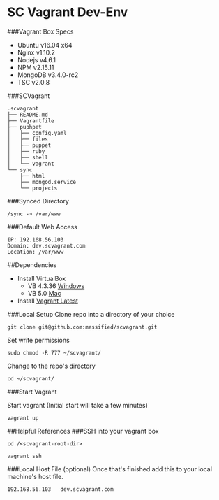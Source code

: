 SC Vagrant Dev-Env
======================

###Vagrant Box Specs
* Ubuntu v16.04 x64
* Nginx v1.10.2
* Nodejs v4.6.1
* NPM v2.15.11
* MongoDB v3.4.0-rc2
* TSC v2.0.8

###SCVagrant
```
.scvagrant
├── README.md
├── Vagrantfile
├── puphpet
│   ├── config.yaml
│   ├── files
│   ├── puppet
│   ├── ruby
│   ├── shell
│   └── vagrant
└── sync
    ├── html
    ├── mongod.service
    └── projects

```
###Synced Directory
```
/sync -> /var/www
```
###Default Web Access
```
IP: 192.168.56.103
Domain: dev.scvagrant.com
Location: /var/www
```

##Dependencies

* Install VirtualBox
  * VB 4.3.36 [Windows](https://s3.amazonaws.com/scasinos-dev/vagrant/VirtualBox-4.3.36-105129-Win.exe)
  * VB 5.0 [Mac](http://download.virtualbox.org/virtualbox/5.0.0/VirtualBox-5.0.0-101573-OSX.dmg)
* Install [Vagrant Latest](https://www.vagrantup.com/downloads.html)

###Local Setup
Clone repo into a directory of your choice
```
git clone git@github.com:messified/scvagrant.git
```

Set write permissions
```
sudo chmod -R 777 ~/scvagrant/
```

Change to the repo's directory
```
cd ~/scvagrant/
```

###Start Vagrant

Start vagrant (Initial start will take a few minutes)
```
vagrant up
```

##Helpful References
###SSH into your vagrant box
```
cd /<scvagrant-root-dir> 

vagrant ssh
```

###Local Host File (optional)
Once that's finished add this to your local machine's host file.
```
192.168.56.103   dev.scvagrant.com
```

